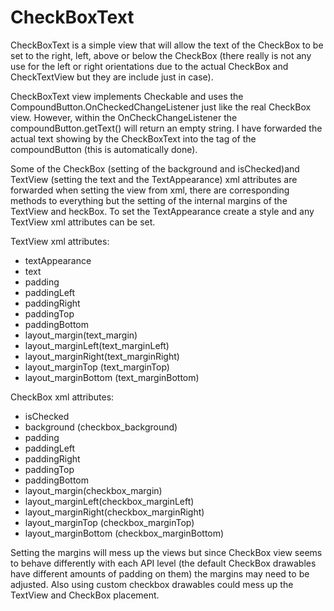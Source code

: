 CheckBoxText
============

CheckBoxText is a simple view that will allow the text of the CheckBox to be set to the right, left, above or below the CheckBox (there really is not any use for the left or right orientations due to the actual CheckBox and CheckTextView but they are include just in case).
<p>
CheckBoxText view implements Checkable and uses the CompoundButton.OnCheckedChangeListener just like the real CheckBox view. However, within the OnCheckChangeListener the compoundButton.getText() will return an empty string. I have forwarded the actual text showing by the CheckBoxText into the tag of the compoundButton (this is automatically done).
<p>
Some of the CheckBox (setting of the background and isChecked)and TextView (setting the text and the TextAppearance) xml attributes are forwarded when setting the view from xml, there are corresponding methods to everything but the setting of the internal margins of the TextView and heckBox. To set the TextAppearance create a style and any TextView xml attributes can be set.
<p>
TextView xml attributes:
<ul>
<li>textAppearance</li>
<li>text</li>
<li>padding</li>
<li>paddingLeft</li>
<li>paddingRight</li>
<li>paddingTop</li>
<li>paddingBottom</li>
<li>layout_margin(text_margin)</li>
<li>layout_marginLeft(text_marginLeft)</li>
<li>layout_marginRight(text_marginRight)</li>
<li>layout_marginTop (text_marginTop)</li>
<li>layout_marginBottom (text_marginBottom)</li>
</ul>
<p>
CheckBox xml attributes:
<ul>
<li>isChecked</li>
<li>background (checkbox_background)</li>
<li>padding</li>
<li>paddingLeft</li>
<li>paddingRight</li>
<li>paddingTop</li>
<li>paddingBottom</li>
<li>layout_margin(checkbox_margin)</li>
<li>layout_marginLeft(checkbox_marginLeft)</li>
<li>layout_marginRight(checkbox_marginRight)</li>
<li>layout_marginTop (checkbox_marginTop)</li>
<li>layout_marginBottom (checkbox_marginBottom)</li>
</ul>
<p>
Setting the margins will mess up the views but since CheckBox view seems to behave differently with each API level (the default CheckBox drawables have different amounts of padding on them) the margins may need to be adjusted. Also using custom checkbox drawables could mess up the TextView and CheckBox placement.
